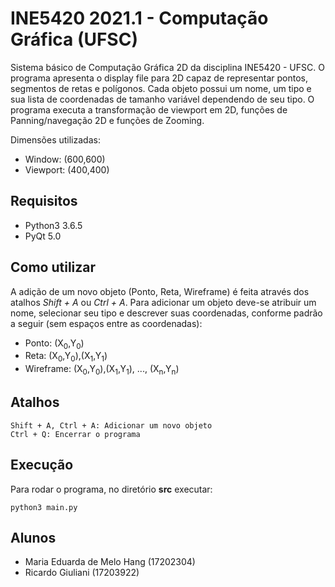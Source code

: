 # INE5420 2021.1 - Computação Gráfica (UFSC)
Sistema básico de Computação Gráfica 2D da disciplina INE5420 - UFSC. 
O programa apresenta o display file para 2D capaz de representar pontos, segmentos de retas e polígonos. Cada objeto possui um nome, um tipo e sua lista de coordenadas de tamanho variável dependendo de seu tipo. O programa executa a transformação de viewport em 2D, funções de Panning/navegação 2D e funções de Zooming.

Dimensões utilizadas:
- Window: (600,600)
- Viewport: (400,400)

## Requisitos
- Python3 3.6.5
- PyQt 5.0

## Como utilizar
A adição de um novo objeto (Ponto, Reta, Wireframe) é feita através dos atalhos *Shift + A* ou *Ctrl + A*. Para adicionar um objeto deve-se atribuir um nome, selecionar seu tipo e descrever suas coordenadas, conforme padrão a seguir (sem espaços entre as coordenadas):
- Ponto: (X<sub>0</sub>,Y<sub>0</sub>)
- Reta: (X<sub>0</sub>,Y<sub>0</sub>),(X<sub>1</sub>,Y<sub>1</sub>)
- Wireframe: (X<sub>0</sub>,Y<sub>0</sub>),(X<sub>1</sub>,Y<sub>1</sub>), ..., (X<sub>n</sub>,Y<sub>n</sub>)

## Atalhos

```
Shift + A, Ctrl + A: Adicionar um novo objeto
Ctrl + Q: Encerrar o programa
```
## Execução

Para rodar o programa, no diretório **src** executar:

```
python3 main.py
```

## Alunos
- Maria Eduarda de Melo Hang (17202304)
- Ricardo Giuliani (17203922)  
